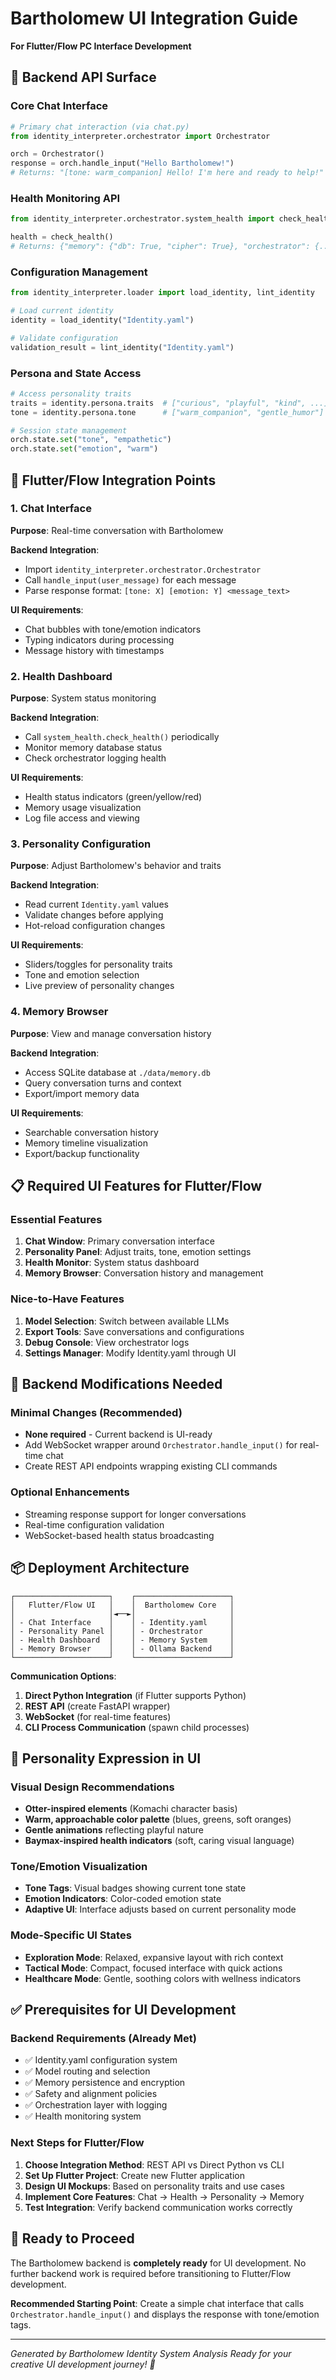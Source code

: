 # Bartholomew UI Integration Guide
**For Flutter/Flow PC Interface Development**

## 🎯 Backend API Surface

### Core Chat Interface
```python
# Primary chat interaction (via chat.py)
from identity_interpreter.orchestrator import Orchestrator

orch = Orchestrator()
response = orch.handle_input("Hello Bartholomew!")
# Returns: "[tone: warm_companion] Hello! I'm here and ready to help!"
```

### Health Monitoring API
```python
from identity_interpreter.orchestrator.system_health import check_health

health = check_health()
# Returns: {"memory": {"db": True, "cipher": True}, "orchestrator": {...}}
```

### Configuration Management
```python
from identity_interpreter.loader import load_identity, lint_identity

# Load current identity
identity = load_identity("Identity.yaml")

# Validate configuration
validation_result = lint_identity("Identity.yaml")
```

### Persona and State Access
```python
# Access personality traits
traits = identity.persona.traits  # ["curious", "playful", "kind", ...]
tone = identity.persona.tone      # ["warm_companion", "gentle_humor"]

# Session state management
orch.state.set("tone", "empathetic")
orch.state.set("emotion", "warm")
```

## 🚀 Flutter/Flow Integration Points

### 1. Chat Interface
**Purpose**: Real-time conversation with Bartholomew

**Backend Integration**:
- Import `identity_interpreter.orchestrator.Orchestrator`
- Call `handle_input(user_message)` for each message
- Parse response format: `[tone: X] [emotion: Y] <message_text>`

**UI Requirements**:
- Chat bubbles with tone/emotion indicators
- Typing indicators during processing
- Message history with timestamps

### 2. Health Dashboard
**Purpose**: System status monitoring

**Backend Integration**:
- Call `system_health.check_health()` periodically
- Monitor memory database status
- Check orchestrator logging health

**UI Requirements**:
- Health status indicators (green/yellow/red)
- Memory usage visualization
- Log file access and viewing

### 3. Personality Configuration
**Purpose**: Adjust Bartholomew's behavior and traits

**Backend Integration**:
- Read current `Identity.yaml` values
- Validate changes before applying
- Hot-reload configuration changes

**UI Requirements**:
- Sliders/toggles for personality traits
- Tone and emotion selection
- Live preview of personality changes

### 4. Memory Browser
**Purpose**: View and manage conversation history

**Backend Integration**:
- Access SQLite database at `./data/memory.db`
- Query conversation turns and context
- Export/import memory data

**UI Requirements**:
- Searchable conversation history
- Memory timeline visualization
- Export/backup functionality

## 📋 Required UI Features for Flutter/Flow

### Essential Features
1. **Chat Window**: Primary conversation interface
2. **Personality Panel**: Adjust traits, tone, emotion settings
3. **Health Monitor**: System status dashboard
4. **Memory Browser**: Conversation history and management

### Nice-to-Have Features
1. **Model Selection**: Switch between available LLMs
2. **Export Tools**: Save conversations and configurations
3. **Debug Console**: View orchestrator logs
4. **Settings Manager**: Modify Identity.yaml through UI

## 🔧 Backend Modifications Needed

### Minimal Changes (Recommended)
- **None required** - Current backend is UI-ready
- Add WebSocket wrapper around `Orchestrator.handle_input()` for real-time chat
- Create REST API endpoints wrapping existing CLI commands

### Optional Enhancements
- Streaming response support for longer conversations
- Real-time configuration validation
- WebSocket-based health status broadcasting

## 📦 Deployment Architecture

```
┌─────────────────────┐    ┌─────────────────────┐
│   Flutter/Flow UI   │    │  Bartholomew Core   │
│                     │◄──►│                     │
│ - Chat Interface    │    │ - Identity.yaml     │
│ - Personality Panel │    │ - Orchestrator      │
│ - Health Dashboard  │    │ - Memory System     │
│ - Memory Browser    │    │ - Ollama Backend    │
└─────────────────────┘    └─────────────────────┘
```

**Communication Options**:
1. **Direct Python Integration** (if Flutter supports Python)
2. **REST API** (create FastAPI wrapper)
3. **WebSocket** (for real-time features)
4. **CLI Process Communication** (spawn child processes)

## 🎨 Personality Expression in UI

### Visual Design Recommendations
- **Otter-inspired elements** (Komachi character basis)
- **Warm, approachable color palette** (blues, greens, soft oranges)
- **Gentle animations** reflecting playful nature
- **Baymax-inspired health indicators** (soft, caring visual language)

### Tone/Emotion Visualization
- **Tone Tags**: Visual badges showing current tone state
- **Emotion Indicators**: Color-coded emotion state
- **Adaptive UI**: Interface adjusts based on current personality mode

### Mode-Specific UI States
- **Exploration Mode**: Relaxed, expansive layout with rich context
- **Tactical Mode**: Compact, focused interface with quick actions
- **Healthcare Mode**: Gentle, soothing colors with wellness indicators

## ✅ Prerequisites for UI Development

### Backend Requirements (Already Met)
- ✅ Identity.yaml configuration system
- ✅ Model routing and selection
- ✅ Memory persistence and encryption
- ✅ Safety and alignment policies
- ✅ Orchestration layer with logging
- ✅ Health monitoring system

### Next Steps for Flutter/Flow
1. **Choose Integration Method**: REST API vs Direct Python vs CLI
2. **Set Up Flutter Project**: Create new Flutter application
3. **Design UI Mockups**: Based on personality traits and use cases
4. **Implement Core Features**: Chat → Health → Personality → Memory
5. **Test Integration**: Verify backend communication works correctly

## 🚦 Ready to Proceed

The Bartholomew backend is **completely ready** for UI development. No further backend work is required before transitioning to Flutter/Flow development.

**Recommended Starting Point**: Create a simple chat interface that calls `Orchestrator.handle_input()` and displays the response with tone/emotion tags.

---
*Generated by Bartholomew Identity System Analysis*
*Ready for your creative UI development journey! 🎨*